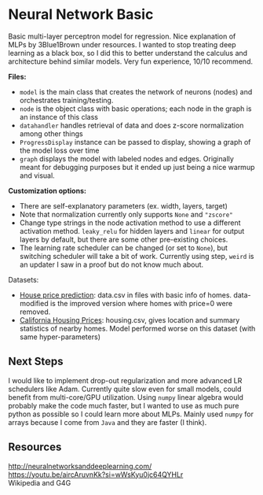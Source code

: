 # Neural Network Basic
Basic multi-layer perceptron model for regression. Nice explanation of MLPs by 3Blue1Brown under resources. I wanted to stop treating deep learning as a black box, so I did this to better understand the calculus and architecture behind similar models. Very fun experience, 10/10 recommend.

**Files:**
- `model` is the main class that creates the network of neurons (nodes) and orchestrates training/testing. 
- `node` is the object class with basic operations; each node in the graph is an instance of this class
- `datahandler` handles retrieval of data and does z-score normalization among other things
- `ProgressDisplay` instance can be passed to display, showing a graph of the model loss over time
- `graph` displays the model with labeled nodes and edges. Originally meant for debugging purposes but it ended up just being a nice warmup and visual.

**Customization options:**
- There are self-explanatory parameters (ex. width, layers, target)
- Note that normalization currently only supports `None` and `"zscore"`
- Change type strings in the node activation method to use a different activation method. `leaky_relu` for hidden layers and `linear` for output layers by default, but there are some other pre-existing choices.
- The learning rate scheduler can be changed (or set to `None`), but switching scheduler will take a bit of work. Currently using step, `weird` is an updater I saw in a proof but do not know much about.

Datasets:
- [House price prediction](https://www.kaggle.com/datasets/shree1992/housedata): data.csv in files with basic info of homes. data-modified is the improved version where homes with price=0 were removed.
- [California Housing Prices](https://www.kaggle.com/code/ahmedmahmoud16/california-housing-prices): housing.csv, gives location and summary statistics of nearby homes. Model performed worse on this dataset (with same hyper-parameters)
## Next Steps
I would like to implement drop-out regularization and more advanced LR schedulers like Adam. Currently quite slow even for small models, could benefit from multi-core/GPU utilization. 
Using `numpy` linear algebra would probably make the code much faster, but I wanted to use as much pure python as possible so I could learn more about MLPs. Mainly used `numpy` for arrays because I come from `Java` and they are faster (I think).
## Resources
http://neuralnetworksanddeeplearning.com/  
https://youtu.be/aircAruvnKk?si=wWsKyu0jc64QYHLr  
Wikipedia and G4G
